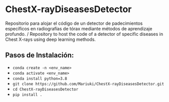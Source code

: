 # ChestX-rayDiseasesDetector
Repositorio para alojar el código de un detector de padecimientos específicos en radiografías de tórax mediante métodos de aprendizaje profundo. / Repository to host the code of a detector of specific diseases in Chest X-rays using deep learning methods.

## Pasos de Instalación:

- `conda create -n <env_name>`
- `conda activate <env_name>`
- `conda install python=3.8` 
- `git clone https://github.com/Mariuki/ChestX-rayDiseasesDetector.git`
- `cd ChestX-rayDiseasesDetector`
- `pip install .`

